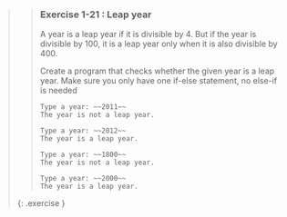 >>### Exercise 1-21 : Leap year
>>
>>A year is a leap year if it is divisible by 4. But if the year is divisible by 100, it is a leap year only when it is also divisible by 400.
>>
>>Create a program that checks whether the given year is a leap year. Make sure you only have one if-else statement, no else-if is needed
>>
>>```output
>>Type a year: ~~2011~~
>>The year is not a leap year.
>>```
>>
>>```output
>>Type a year: ~~2012~~
>>The year is a leap year.
>>```
>>
>>```output
>>Type a year: ~~1800~~
>>The year is not a leap year.
>>```
>>
>>```output
>>Type a year: ~~2000~~
>>The year is a leap year.
>>```
>{: .exercise }
